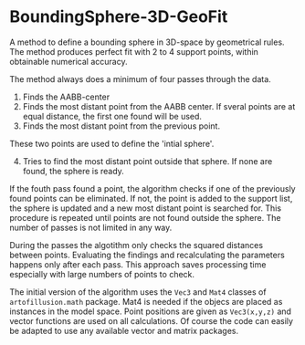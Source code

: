 # BoundingSphere-3D-GeoFit

A method to define a bounding sphere in 3D-space by geometrical rules. The method produces perfect fit with 2 to 4 support points, within obtainable numerical accuracy. 

The method always does a minimum of four passes through the data.
1. Finds the AABB-center
2. Finds the most distant point from the AABB center. If sveral points are at equal distance, the first one found will be used.
3. Finds the most distant point from the previous point.

These two points are used to define the 'intial sphere'.

4. Tries to find the most distant point outside that sphere. If none are found, the sphere is ready. 

If the fouth pass found a point, the algorithm checks if one of the previously found points can be eliminated. If not, the point is added to the support list, the sphere is updated and a new most distant point is searched for. This procedure is repeated until points are not found outside the sphere. The number of passes is not limited in any way.

During the passes the algotithm only checks the squared distances between points. Evaluating the findings and recalculating the parameters happens only after each pass. This approach saves processing time especially with large numbers of points to check.

The initial version of the algorithm uses the `Vec3` and `Mat4` classes of `artofillusion.math` package. Mat4 is needed if the objecs are placed as instances in the model space. Point positions are given as `Vec3(x,y,z)` and vector functions are used on all calculations. Of course the code can easily be adapted to use any available vector and matrix packages.

